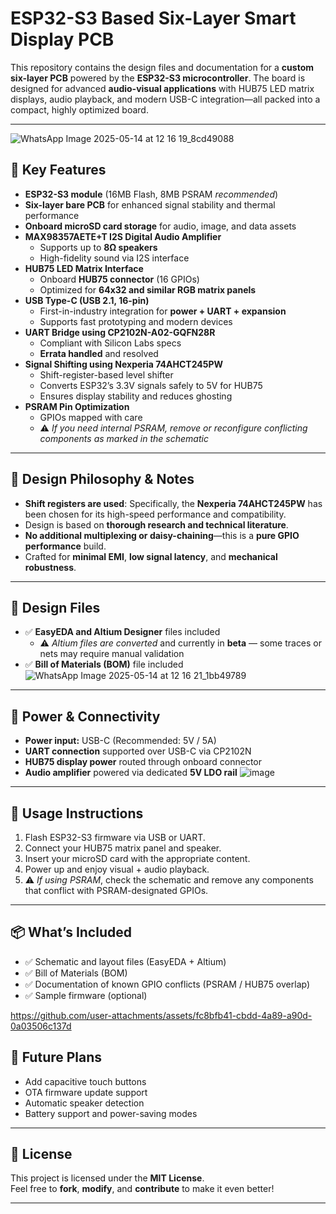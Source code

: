 # ESP32-S3 Based Six-Layer Smart Display PCB

This repository contains the design files and documentation for a **custom six-layer PCB** powered by the **ESP32-S3 microcontroller**. The board is designed for advanced **audio-visual applications** with HUB75 LED matrix displays, audio playback, and modern USB-C integration—all packed into a compact, highly optimized board.

---
![WhatsApp Image 2025-05-14 at 12 16 19_8cd49088](https://github.com/user-attachments/assets/424b2733-f192-4898-a5d7-8787c9d5d521)


## 🔧 Key Features

- **ESP32-S3 module** (16MB Flash, 8MB PSRAM *recommended*)
- **Six-layer bare PCB** for enhanced signal stability and thermal performance
- **Onboard microSD card storage** for audio, image, and data assets
- **MAX98357AETE+T I2S Digital Audio Amplifier**
  - Supports up to **8Ω speakers**
  - High-fidelity sound via I2S interface
- **HUB75 LED Matrix Interface**
  - Onboard **HUB75 connector** (16 GPIOs)
  - Optimized for **64x32 and similar RGB matrix panels**
- **USB Type-C (USB 2.1, 16-pin)**
  - First-in-industry integration for **power + UART + expansion**
  - Supports fast prototyping and modern devices
- **UART Bridge using CP2102N-A02-GQFN28R**
  - Compliant with Silicon Labs specs
  - **Errata handled** and resolved
- **Signal Shifting using Nexperia 74AHCT245PW**
  - Shift-register-based level shifter
  - Converts ESP32’s 3.3V signals safely to 5V for HUB75
  - Ensures display stability and reduces ghosting
- **PSRAM Pin Optimization**
  - GPIOs mapped with care
  - ⚠️ *If you need internal PSRAM, remove or reconfigure conflicting components as marked in the schematic*

---

## 🧠 Design Philosophy & Notes

- **Shift registers are used**: Specifically, the **Nexperia 74AHCT245PW** has been chosen for its high-speed performance and compatibility.
- Design is based on **thorough research and technical literature**.
- **No additional multiplexing or daisy-chaining**—this is a **pure GPIO performance** build.
- Crafted for **minimal EMI**, **low signal latency**, and **mechanical robustness**.

---

## 📁 Design Files

- ✅ **EasyEDA and Altium Designer** files included
  - ⚠️ *Altium files are converted* and currently in **beta** — some traces or nets may require manual validation
- ✅ **Bill of Materials (BOM)** file included
![WhatsApp Image 2025-05-14 at 12 16 21_1bb49789](https://github.com/user-attachments/assets/dc8437bd-7d61-434b-ae24-e8bb1ce3da7c)

---

## 🔌 Power & Connectivity

- **Power input:** USB-C (Recommended: 5V / 5A)
- **UART connection** supported over USB-C via CP2102N
- **HUB75 display power** routed through onboard connector
- **Audio amplifier** powered via dedicated **5V LDO rail**
![image](https://github.com/user-attachments/assets/b8f2621b-d9a4-465f-aa26-9d2c8331f3f1)

---

## 🚀 Usage Instructions

1. Flash ESP32-S3 firmware via USB or UART.
2. Connect your HUB75 matrix panel and speaker.
3. Insert your microSD card with the appropriate content.
4. Power up and enjoy visual + audio playback.
5. ⚠️ *If using PSRAM*, check the schematic and remove any components that conflict with PSRAM-designated GPIOs.

---

## 📦 What’s Included

- ✅ Schematic and layout files (EasyEDA + Altium)
- ✅ Bill of Materials (BOM)
- ✅ Documentation of known GPIO conflicts (PSRAM / HUB75 overlap)
- ✅ Sample firmware (optional)

https://github.com/user-attachments/assets/fc8bfb41-cbdd-4a89-a90d-0a03506c137d



## 🔮 Future Plans

- Add capacitive touch buttons
- OTA firmware update support
- Automatic speaker detection
- Battery support and power-saving modes

---

## 📜 License

This project is licensed under the **MIT License**.  
Feel free to **fork**, **modify**, and **contribute** to make it even better!

---

